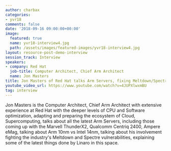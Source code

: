 ```yaml
---
author: charbax
categories:
- yvr18
comments: false
date: '2018-09-16 09:00:00+00:00'
image:
  featured: true
  name: yvr18-interview4.jpg
  path: /assets/images/featured-images/yvr18-interview4.jpg
layout: resource-post-demo-interview
session_track: Interview
speakers:
- company: Red Hat
  job-title: Computer Architect, Chief Arm Architect
  name: Jon Masters
title: Jon Masters of Red Hat talks Arm Servers, fixing Meltdown/Spectre, HPC, A64FX, Ampere
youtube_video_url: https://www.youtube.com/watch?v=4JUPXlwxmBU
tag: interview
---
```

Jon Masters is the Computer Architect, Chief Arm Architect with extensive experience at Red Hat with the deeper levels of CPU and Software optimization, adapting and preparing the ecosystem of Cloud, Supercomputing, talks about all the latest Arm Servers, including those coming up with the Marvell ThunderX2, Qualcomm Centriq 2400, Ampere eMag, talking about Arm 10nm vs Intel 14nm, talking about his involvement fighting the industry's Meltdown and Spectre vulnerabilities, explaining some of the latest things done by Linaro in this space.
